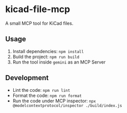 # kicad-file-mcp

A small MCP tool for KiCad files.

## Usage

1. Install dependencies: `npm install`
2. Build the project: `npm run build`
3. Run the tool inside `gemini` as an MCP Server

## Development

- Lint the code: `npm run lint`
- Format the code: `npm run format`
- Run the code under MCP inspector: `npx @modelcontextprotocol/inspector ./build/index.js`
